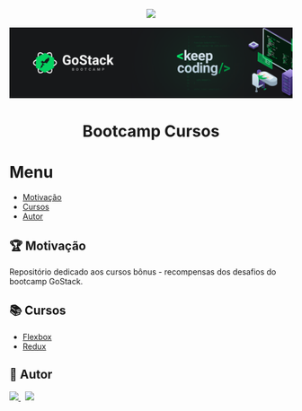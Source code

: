<p align="center">
  <a href="https://rocketseat.com.br">
    <img src="https://img.shields.io/badge/from-rocketseat-blueviolet" />
  </a>
</p>

<img src="flexbox/images/bootcamp-gostack-keep-coding.png" alt="Layout">

<h1 align="center"> Bootcamp Cursos </h1>

# Menu
- [Motivação](#trophy-motivação)
- [Cursos](#books-cursos)
- [Autor](#memo-autor)

## :trophy: Motivação
Repositório dedicado aos cursos bônus - recompensas dos desafios do bootcamp GoStack.

## :books: Cursos
- [Flexbox](https://github.com/lucasfdcampos/rocketseat-bootcamp-gostack-bonus-cursos/tree/master/flexbox)
- [Redux](https://github.com/lucasfdcampos/rocketseat-bootcamp-gostack-bonus-cursos/tree/master/redux)

## :memo: Autor
<a href="https://github.com/lucasfdcampos">
    <img src="https://img.shields.io/badge/-Lucas%20Campos-000000?style=for-the-badge&logo=GitHub&logoColor=#000000" />
</a>
&nbsp
<a href="https://linkedin.com/in/lucasfdcampos"><img src="https://img.shields.io/badge/linkedin-0077B5.svg?style=for-the-badge&logo=linkedin&logoColor=white">
</a>